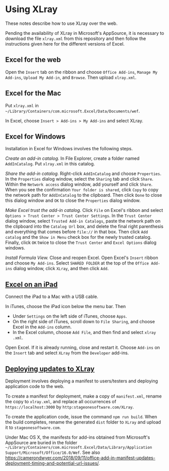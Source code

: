 # Using XLray

These notes describe how to use XLray over the web.

Pending the availability of XLray in Microsoft's AppSource, it is necessary to download the file `xlray.xml` from this repository and then follow the instructions given here for the different versions of Excel.

## Excel for the web

Open the `Insert` tab on the ribbon and choose  `Office Add-ins`, `Manage My Add-ins`, `Upload My Add-in`, and `Browse`.  Then upload `xlray.xml`.

## Excel for the Mac

Put `xlray.xml` in `~/Library/Containers/com.microsoft.Excel/Data/Documents/wef`.

In Excel, choose `Insert > Add-ins > My Add-ins` and select XLray.

## Excel for Windows

Installation in Excel for Windows involves the following steps.

_Create an add-in catalog._  In File Explorer, create a folder named `AddInCatalog`.  Put `xlray.xml` in this catalog.  

_Share the add-in catalog._  Right-click `AddInCatalog` and choose `Properties`. In the `Properties` dialog window, select the `Sharing` tab and click `Share`.  Within the `Network access` dialog window, add yourself and click `Share`.  When you see the confirmation `Your folder is shared`, click `Copy` to copy the network path for `AddInCatalog` to the clipboard. Then click `Done` to close this dialog window and `OK` to close the `Properties` dialog window.

_Make Excel trust the add-in catalog._  Click `File` on Excel's ribbon and select `Options > Trust Center > Trust Center Settings`.  In the `Trust Center` dialog window, select `Trusted Add-in Catalogs`, paste the network path on the clipboard into the `Catalog Url` box, and delete the final right parenthesis and everything that comes before `file://` in that box. Then click `Add catalog` and the `Show in Menu` check box for the newly trusted catalog.  Finally, click `OK` twice to close the `Trust Center` and `Excel Options` dialog windows.

_Install Formula View._  Close and reopen Excel.  Open Excel's `Insert` ribbon and choose `My Add-ins`.  Select `SHARED FOLDER` at the top of the `Office Add-ins` dialog window, click `XLray`, and then click `Add`.

## [Excel on an iPad](https://docs.microsoft.com/en-us/office/dev/add-ins/testing/sideload-an-office-add-in-on-ipad-and-mac)

Connect the iPad to a Mac with a USB cable.

In iTunes, choose the iPad icon below the menu bar.  Then

- Under `Settings` on the left side of iTunes, choose `Apps`.
- On the right side of iTunes, scroll down to `File Sharing`, and choose Excel in the `Add-ins` column.
- In the Excel column, choose `Add File`, and then find and select `xlray .xml`.

Open Excel.  If it is already running, close and restart it.  Choose `Add-ins` on the `Insert` tab and select `XLray` from the `Developer` add-ins.

## [Deploying updates to XLray](https://docs.microsoft.com/en-us/office/dev/add-ins/develop/develop-add-ins-vscode)

Deployment involves deploying a manifest to users/testers and deploying application code to the web.

To create a manifest for deployment, make a copy of `manifest.xml`, rename the copy to  `xlray.xml`, and replace all occurrences of `https://localhost:3000` by `http:stageonesoftware.com/XLray`.  

To create the application code, issue the command `npm run build`.  When the build completes, rename the generated `dist` folder to `XLray` and  upload it to `stageonesoftware.com`.

Under Mac OS X, the manifests for add-ins obtained from Microsoft's AppSource are buried in the folder `~/Library/Containers/com.microsoft.Excel/Data/Library/Application Support/Microsoft/Office/16.0/Wef`.  See also <https://camerondwyer.com/2018/09/11/office-add-in-manifest-updates-deployment-timing-and-potential-url-issues/>.
